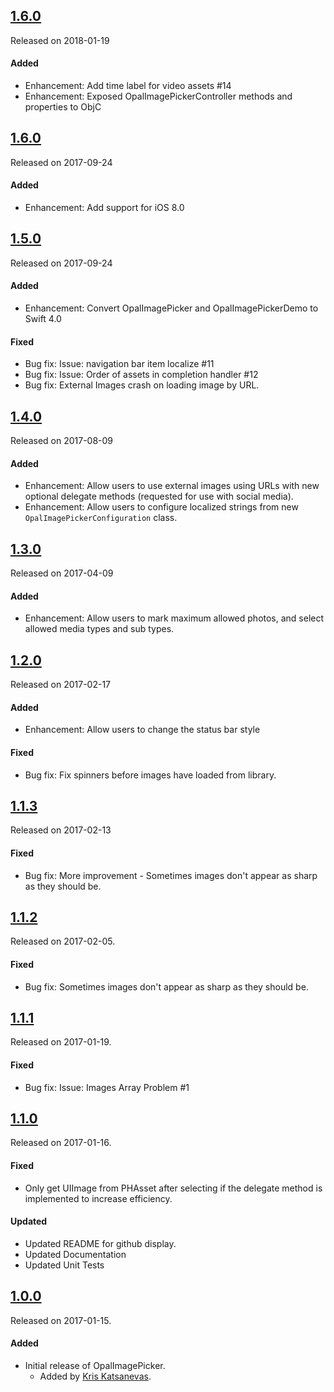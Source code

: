 ## [1.6.0](https://github.com/opalorange/OpalImagePicker/releases/tag/1.6.0)
Released on 2018-01-19

#### Added
- Enhancement: Add time label for video assets #14
- Enhancement: Exposed OpalImagePickerController methods and properties to ObjC

## [1.6.0](https://github.com/opalorange/OpalImagePicker/releases/tag/1.6.0)
Released on 2017-09-24

#### Added
- Enhancement: Add support for iOS 8.0

## [1.5.0](https://github.com/opalorange/OpalImagePicker/releases/tag/1.5.0)
Released on 2017-09-24

#### Added
- Enhancement: Convert OpalImagePicker and OpalImagePickerDemo to Swift 4.0

#### Fixed
- Bug fix: Issue: navigation bar item localize #11
- Bug fix: Issue: Order of assets in completion handler #12
- Bug fix: External Images crash on loading image by URL.

## [1.4.0](https://github.com/opalorange/OpalImagePicker/releases/tag/1.4.0)
Released on 2017-08-09

#### Added
- Enhancement: Allow users to use external images using URLs with new optional delegate methods (requested for use with social media).
- Enhancement: Allow users to configure localized strings from new `OpalImagePickerConfiguration` class.

## [1.3.0](https://github.com/opalorange/OpalImagePicker/releases/tag/1.3.0)
Released on 2017-04-09

#### Added
- Enhancement: Allow users to mark maximum allowed photos, and select allowed media types and sub types.

## [1.2.0](https://github.com/opalorange/OpalImagePicker/releases/tag/1.2.0)
Released on 2017-02-17

#### Added
- Enhancement: Allow users to change the status bar style

#### Fixed
- Bug fix: Fix spinners before images have loaded from library.

## [1.1.3](https://github.com/opalorange/OpalImagePicker/releases/tag/1.1.3)
Released on 2017-02-13

#### Fixed
- Bug fix: More improvement - Sometimes images don't appear as sharp as they should be.

## [1.1.2](https://github.com/opalorange/OpalImagePicker/releases/tag/1.1.2)
Released on 2017-02-05.

#### Fixed
- Bug fix: Sometimes images don't appear as sharp as they should be.

## [1.1.1](https://github.com/opalorange/OpalImagePicker/releases/tag/1.1.1)
Released on 2017-01-19.

#### Fixed
- Bug fix: Issue: Images Array Problem #1

## [1.1.0](https://github.com/opalorange/OpalImagePicker/releases/tag/1.1.0)
Released on 2017-01-16.

#### Fixed
- Only get UIImage from PHAsset after selecting if the delegate method is implemented to increase efficiency.

#### Updated
- Updated README for github display.
- Updated Documentation
- Updated Unit Tests

## [1.0.0](https://github.com/opalorange/OpalImagePicker/releases/tag/1.0.0)
Released on 2017-01-15.

#### Added
- Initial release of OpalImagePicker.
  - Added by [Kris Katsanevas](https://github.com/opalorange).